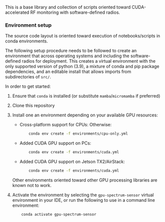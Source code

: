 This is a base library and collection of scripts oriented toward CUDA-accelerated RF monitoring with software-defined radios.

### Environment setup
The source code layout is oriented toward execution of notebooks/scripts in conda environments.

The following setup procedure needs to be followed to create an environment that across operating systems and including the software-defined radios for deployment. This creates a virtual environment with the only supported version of python (3.9), a mixture of conda and pip package dependencies, and an editable install that allows imports from subdirectories of `src/`. 

In order to get started:
1. Ensure that `conda` is installed (or substitute `mamba`/`micromamba` if preferred)
2. Clone this repository
3. Install one an environment depending on your available GPU resources:

    - Cross-platform support for CPUs:
        Otherwise:
        ```sh
            conda env create -f environments/cpu-only.yml
        ```

    - Added CUDA GPU support on PCs:

        ```sh
            conda env create -f environments/cuda.yml
        ```

    - Added CUDA GPU support on Jetson TX2/AirStack:

        ```sh
            conda env create -f environments/cuda.yml
        ```

    Other environments oriented toward other GPU processing libraries are known not to work.

4. Activate the environment by selecting the `gpu-spectrum-sensor` virtual environment in your IDE, or run the following to use in a command line environment:

    ```sh
        conda activate gpu-spectrum-sensor
    ```
